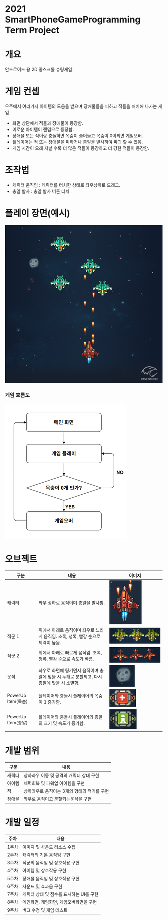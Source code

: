 # 2021 SmartPhoneGameProgramming Term Project

# 개요
안드로이드 용 2D 종스크롤 슈팅게임

# 게임 컨셉
우주에서 여러가지 아이템의 도움을 받으며 장애물들을 피하고
적들을 처치해 나가는 게임
* 화면 상단에서 적들과 장애물이 등장함.
* 이로운 아이템이 랜덤으로 등장함.
* 장애물 또는 적이랑 충돌하면 목숨이 줄어들고 목숨이 0이되면 게임오버.
* 플레이어는 적 또는 장애물을 피하거나 총알을 발사하여 파괴 할 수 있음.
* 게임 시간이 오래 지날 수록 더 많은 적들이 등장하고 더 강한 적들이 등장함.

# 조작법
* 캐릭터 움직임 : 캐릭터를 터치한 상태로 좌우상하로 드래그.
* 총알 발사 : 총알 발사 버튼 터치.

# 플레이 장면(예시)
![예시화면](image/예시화면.png)

### 게임 흐름도
![게임흐름도](image/게임흐름도.png)
# 오브젝트

|구분|내용|이미지|
|-------|---|------|
|캐릭터|좌우 상하로 움직이며 총알을 발사함.|![플레이어](image/플레이어.png)
|적군 1|위에서 아래로 움직이며 좌우로 느리게 움직임. 초록, 청록, 빨강 순으로 체력이 높음.|![적군1](image/적군1.png)
|적군 2| 위에서 아래로 빠르게 움직임. 초록, 청록, 빨강 순으로 속도가 빠름.|![적군2](image/적군2.png)
|운석|좌우로 화면에 팅기면서 움직이며 총알에 맞을 시 두개로 분할되고, 다시 총알에 맞을 시 소멸함.|![운석](image/운석.png)
|PowerUp Item(목숨)|플레이어와 충돌시 플레이어의 목숨이 1 증가함.|![목숨강화](image/목숨증가.png)
|PowerUp Item(총알)|플레이어와 충돌시 플레이어의 총알의 크기 및 속도가 증가함.|![총알강화](image/총알강화.png)


# 개발 범위
 |구분|내용|
|------|---|
|캐릭터|상하좌우 이동 및 공격의 캐릭터 상태 구현
|아이템|체력회복 및 파워업 아이템을 구현
|적| 상하좌우로 움직이는 3개의 형태의 적기를 구현
|장애물|좌우로 움직이고 분할되는운석을 구현

# 개발 일정

|주차|내용|
|------|---|
|1주차|이미지 및 사운드 리소스 수집
|2주차|캐릭터의 기본 움직임 구현
|3주차|적군의 움직임 및 상호작용 구현
|4주차|아이템 및 상호작용 구현
|5주차|장애물 움직임 및 상호작용 구현
|6주차|사운드 및 효과음 구현
|7주차|캐릭터 상태 및 점수를 표시하는 UI를 구현
|8주차|메인화면, 게임화면, 게임오버화면을 구현
|9주차|버그 수정 및 게임 테스트|

